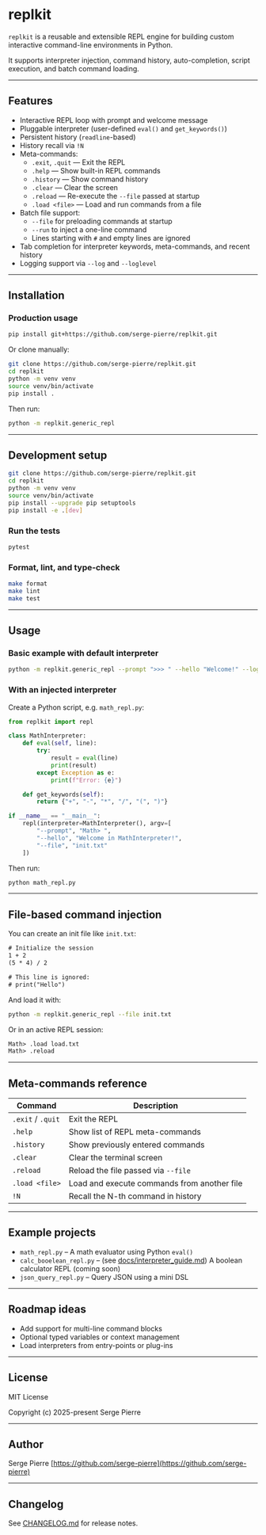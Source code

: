 # replkit

`replkit` is a reusable and extensible REPL engine for building custom interactive command-line environments in Python.

It supports interpreter injection, command history, auto-completion, script execution, and batch command loading.

---

## Features

- Interactive REPL loop with prompt and welcome message
- Pluggable interpreter (user-defined `eval()` and `get_keywords()`)
- Persistent history (`readline`-based)
- History recall via `!N`
- Meta-commands:
  - `.exit`, `.quit` — Exit the REPL
  - `.help` — Show built-in REPL commands
  - `.history` — Show command history
  - `.clear` — Clear the screen
  - `.reload` — Re-execute the `--file` passed at startup
  - `.load <file>` — Load and run commands from a file
- Batch file support:
  - `--file` for preloading commands at startup
  - `--run` to inject a one-line command
  - Lines starting with `#` and empty lines are ignored
- Tab completion for interpreter keywords, meta-commands, and recent history
- Logging support via `--log` and `--loglevel`

---

## Installation

### Production usage

```bash
pip install git+https://github.com/serge-pierre/replkit.git
```

Or clone manually:

```bash
git clone https://github.com/serge-pierre/replkit.git
cd replkit
python -m venv venv
source venv/bin/activate
pip install .
```

Then run:

```bash
python -m replkit.generic_repl
```

---

## Development setup

```bash
git clone https://github.com/serge-pierre/replkit.git
cd replkit
python -m venv venv
source venv/bin/activate
pip install --upgrade pip setuptools
pip install -e .[dev]
```

### Run the tests

```bash
pytest
```

### Format, lint, and type-check

```bash
make format
make lint
make test
```

---

## Usage

### Basic example with default interpreter

```bash
python -m replkit.generic_repl --prompt ">>> " --hello "Welcome!" --log repl.log
```

### With an injected interpreter

Create a Python script, e.g. `math_repl.py`:

```python
from replkit import repl

class MathInterpreter:
    def eval(self, line):
        try:
            result = eval(line)
            print(result)
        except Exception as e:
            print(f"Error: {e}")

    def get_keywords(self):
        return {"+", "-", "*", "/", "(", ")"}

if __name__ == "__main__":
    repl(interpreter=MathInterpreter(), argv=[
        "--prompt", "Math> ",
        "--hello", "Welcome in MathInterpreter!",
        "--file", "init.txt"
    ])
```

Then run:

```bash
python math_repl.py
```

---

## File-based command injection

You can create an init file like `init.txt`:

```txt
# Initialize the session
1 + 2
(5 * 4) / 2

# This line is ignored:
# print("Hello")
```

And load it with:

```bash
python -m replkit.generic_repl --file init.txt
```

Or in an active REPL session:

```txt
Math> .load load.txt
Math> .reload
```

---

## Meta-commands reference

| Command           | Description                                 |
| ----------------- | ------------------------------------------- |
| `.exit` / `.quit` | Exit the REPL                               |
| `.help`           | Show list of REPL meta-commands             |
| `.history`        | Show previously entered commands            |
| `.clear`          | Clear the terminal screen                   |
| `.reload`         | Reload the file passed via `--file`         |
| `.load <file>`    | Load and execute commands from another file |
| `!N`              | Recall the N-th command in history          |

---

## Example projects

- `math_repl.py` – A math evaluator using Python `eval()`
- `calc_booelean_repl.py` – (see [docs/interpreter_guide.md](docs/interpreter_guide.md)) A boolean calculator REPL (coming soon)
- `json_query_repl.py` – Query JSON using a mini DSL

---

## Roadmap ideas

- Add support for multi-line command blocks
- Optional typed variables or context management
- Load interpreters from entry-points or plug-ins

---

## License

MIT License

Copyright (c) 2025-present Serge Pierre

---

## Author

Serge Pierre
[https://github.com/serge-pierre](https://github.com/serge-pierre)

---

## Changelog

See [CHANGELOG.md](CHANGELOG.md) for release notes.
